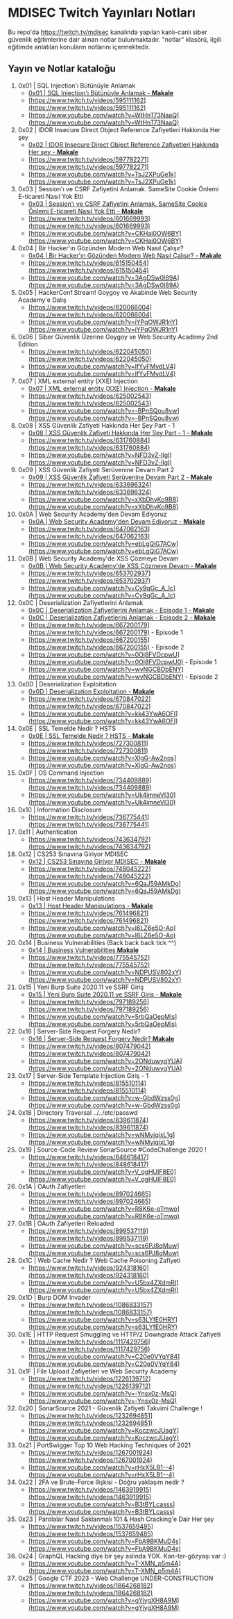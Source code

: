 
# MDISEC Twitch Yayınları Notları

Bu repo'da https://twitch.tv/mdisec kanalında yapılan kanlı-canlı siber güvenlik eğitimlerine dair alınan notlar bulunmaktadır. "notlar" klasörü, ilgili eğitimde anlatılan konuların notlarını içermektedir.

## Yayın ve Notlar kataloğu

  1. 0x01 | SQL Injection'ı Bütünüyle Anlamak 
     * [0x01 | SQL Injection'ı Bütünüyle Anlamak - **Makale**](/docs/Web-Security-Notes-Pdf/notlar/0x01%20%7C%20SQL%20Injection’ı%20Bütünüyle%20Anlamak/0x01%20104201f95d914f67830bee663ffbdc7f.md)
     * [https://www.twitch.tv/videos/595111162](https://www.twitch.tv/videos/595111162)
     * [https://www.youtube.com/watch?v=WtHnT73NaaQ](https://www.youtube.com/watch?v=WtHnT73NaaQ)
  2. 0x02 | IDOR Insecure Direct Object Reference Zafiyetleri Hakkında Her şey
     * [0x02 | IDOR Insecure Direct Object Reference Zafiyetleri Hakkında Her şey - **Makale**](/docs/Web-Security-Notes-Pdf/notlar/0x02%20%20%7C%20IDOR%20Hakkında%20Her%20şey/0x02-IDOR.md)
     * [https://www.twitch.tv/videos/597782271](https://www.twitch.tv/videos/597782271)
     * [https://www.youtube.com/watch?v=TsJ2XPuGe1k](https://www.youtube.com/watch?v=TsJ2XPuGe1k)
  3. 0x03 | Session'ı ve CSRF Zafiyetini Anlamak. SameSite Cookie Önlemi E-ticareti Nasıl Yok Etti
     * [0x03 | Session'ı ve CSRF Zafiyetini Anlamak. SameSite Cookie Önlemi E-ticareti Nasıl Yok Etti - **Makale**](/docs/Web-Security-Notes-Pdf/notlar/Session’ı%20ve%20CSRF%20Zafiyetini%20Anlamak%20&%20SameSite%20Cookie%20Önlemi%20%7C%20MDISEC%20Neler%20Anlattı%20%234.pdf)
     * [https://www.twitch.tv/videos/601669993](https://www.twitch.tv/videos/601669993)
     * [https://www.youtube.com/watch?v=CKHai0OW6BY](https://www.youtube.com/watch?v=CKHai0OW6BY)
  4. 0x04 | Bir Hacker'ın Gözünden Modern Web Nasıl Çalışır?
     * [0x04 | Bir Hacker'ın Gözünden Modern Web Nasıl Çalışır? - **Makale**](/docs/Web-Security-Notes-Pdf/notlar/Bir%20Hacker’ın%20Gözünden%20Modern%20Web%20Nasıl%20Çalışır%20%3F%20%7C%20MDISEC%20Neler%20Anlattı%20%235.pdf)
     * [https://www.twitch.tv/videos/615150454](https://www.twitch.tv/videos/615150454)
     * [https://www.youtube.com/watch?v=3AgDSw0I89A](https://www.youtube.com/watch?v=3AgDSw0I89A)
  5. 0x05 | HackerConf.Stream! Goygoy ve Akabinde Web Security Academy'e Dalış
     * [https://www.twitch.tv/videos/620066004](https://www.twitch.tv/videos/620066004)
     * [https://www.youtube.com/watch?v=iYPqOWJR1nY](https://www.youtube.com/watch?v=iYPqOWJR1nY)
  6. 0x06 | Siber Güvenlik Üzerine Goygoy ve Web Security Academy 2nd Edition
     * [https://www.twitch.tv/videos/622045050](https://www.twitch.tv/videos/622045050)
     * [https://www.youtube.com/watch?v=IfYyFMydLV4](https://www.youtube.com/watch?v=IfYyFMydLV4)
  7. 0x07 | XML external entity (XXE) Injection
     * [0x07 | XML external entity (XXE) Injection - **Makale**](/docs/Web-Security-Notes-Pdf/notlar/XML%20Parserlar%20ve%20XML%20External%20Entity%20(XXE)%20Injection%20%7C%20MDISEC%20Neler%20Anlattı%20%236.pdf)
     * [https://www.twitch.tv/videos/625002543](https://www.twitch.tv/videos/625002543)
     * [https://www.youtube.com/watch?v=-BPnSQou8yw](https://www.youtube.com/watch?v=-BPnSQou8yw)
  8. 0x08 | XSS Güvenlik Zafiyeti Hakkında Her Şey Part - 1
     * [0x08 | XSS Güvenlik Zafiyeti Hakkında Her Şey Part - 1 - **Makale**](/docs/Web-Security-Notes-Pdf/notlar/XSS%20Güvenlik%20Zafiyeti%20Hakkında%20Her%20Şey%20Part%20-%201%20%7C%20MDISEC%20Neler%20Anlattı%20%237.pdf) 
     * [https://www.twitch.tv/videos/631760884](https://www.twitch.tv/videos/631760884)
     * [https://www.youtube.com/watch?v=NFD3vZ-lIgI](https://www.youtube.com/watch?v=NFD3vZ-lIgI)
  9. 0x09 | XSS Güvenlik Zafiyeti Serüvenine Devam Part 2
     * [0x09 | XSS Güvenlik Zafiyeti Serüvenine Devam Part 2 - **Makale**](/docs/Web-Security-Notes-Pdf/notlar/XSS%20Güvenlik%20Zafiyeti%20Serüvenine%20Devam%20Part-2%20%7C%20MDISEC%20Neler%20Anlattı%20%238.pdf)
     * [https://www.twitch.tv/videos/633696324](https://www.twitch.tv/videos/633696324)
     * [https://www.youtube.com/watch?v=xXbDhyKo9B8](https://www.youtube.com/watch?v=xXbDhyKo9B8)
  10. 0x0A | Web Security Academy'den Devam Ediyoruz
      * [0x0A | Web Security Academy'den Devam Ediyoruz - **Makale**](/docs/Web-Security-Notes-Pdf/notlar/0x0A%20%7C%20Web%20Security%20Academy'den%20Devam%20Ediyoruz%20-%20SQL%20Injection%20Lab%20Çözümleri/Web%20Security%200x0A%20Web%20Security%20Academy'den%20Devam%20E%205d98a1205cb7439db45c8e0570ab118e.md)
      * [https://www.twitch.tv/videos/647062163](https://www.twitch.tv/videos/647062163)
      * [https://www.youtube.com/watch?v=ebLgQiG7ACw](https://www.youtube.com/watch?v=ebLgQiG7ACw)
  11. 0x0B | Web Security Academy'de XSS Çözmeye Devam
      * [0x0B | Web Security Academy'de XSS Çözmeye Devam - **Makale**](/docs/Web-Security-Notes-Pdf/notlar/0x0B%20%7C%20Web%20Security%20Academy’de%20XSS%20Cozmeye%20Devam/Web%20Security%200x0B%20Web%20Security%20Academy’de%20XSS%20Cozm%20356d50d1b933477eb37796d3f6bc53d8.md)
      * [https://www.twitch.tv/videos/653702937](https://www.twitch.tv/videos/653702937)
      * [https://www.youtube.com/watch?v=Cy9qGc_A_Ic](https://www.youtube.com/watch?v=Cy9qGc_A_Ic)
  12. 0x0C | Deserialization Zafiyetlerini Anlamak
      * [0x0C | Deserialization Zafiyetlerini Anlamak - Episode 1 - **Makale**](/docs/Web-Security-Notes-Pdf/notlar/0x0C%20%20%7C%20Deserialization%20Zafiyetlerini%20Anlamak%20Episode%201/0x0C%20807152269cce4617a57cc81b06250dad.md)
      * [0x0C | Deserialization Zafiyetlerini Anlamak - Episode 2 - **Makale**](/docs/Web-Security-Notes-Pdf/notlar/0x0C%20%7C%20Deserialization%20Zafiyetlerini%20Anlamak%20Episode%202/0x0C%20Deserialization%20Zafiyetlerini%20Anlamak%20Episode%2078d04d91baaa44d0959227e5c55cbc59.md)
      * [https://www.twitch.tv/videos/667200179](https://www.twitch.tv/videos/667200179) - Episode 1
      * [https://www.twitch.tv/videos/667200155](https://www.twitch.tv/videos/667200155) - Episode 2
      * [https://www.youtube.com/watch?v=0Oj8FVDcpwU](https://www.youtube.com/watch?v=0Oj8FVDcpwU0) - Episode 1
      * [https://www.youtube.com/watch?v=wvNGCBDbENY](https://www.youtube.com/watch?v=wvNGCBDbENY) - Episode 2
  13. 0x0D | Deserialization Exploitation
      * [0x0D | Deserialization Exploitation - **Makale**](/docs/Web-Security-Notes-Pdf/notlar/0x0D%20%7C%20Deserialization%20Exploitation/0x0D%20e7c75cda4af14d9f8c7d57729ec14f3a.md)
      * [https://www.twitch.tv/videos/670847022](https://www.twitch.tv/videos/670847022)
      * [https://www.youtube.com/watch?v=kk43YwA6OFI](https://www.youtube.com/watch?v=kk43YwA6OFI)
  14. 0x0E | SSL Temelde Nedir ? HSTS
      * [0x0E | SSL Temelde Nedir ? HSTS - **Makale**](/docs/Web-Security-Notes-Pdf/notlar/0x0E%20%7C%20SSL%20Temelde%20Nedir%20-%20HSTS/0x0E%2075b658ad3df848cbac9efe8d8fe2eb9e.md)
      * [https://www.twitch.tv/videos/727300811](https://www.twitch.tv/videos/727300811)
      * [https://www.youtube.com/watch?v=XlgG-Aw2nos](https://www.youtube.com/watch?v=XlgG-Aw2nos)
  15. 0x0F | OS Command Injection
      * [https://www.twitch.tv/videos/734409889](https://www.twitch.tv/videos/734409889)
      * [https://www.youtube.com/watch?v=Uk4imneVI30](https://www.youtube.com/watch?v=Uk4imneVI30)
  16. 0x10 | Information Disclosure
      * [https://www.twitch.tv/videos/736775441](https://www.twitch.tv/videos/736775441)
  17. 0x11 | Authentication
      * [https://www.twitch.tv/videos/743634792](https://www.twitch.tv/videos/743634792)
  18. 0x12 | CS253 Sınavına Giriyor MDISEC
      * [0x12 | CS253 Sınavına Giriyor MDISEC - **Makale**](/docs/Web-Security-Notes-Pdf/notlar/0x12%20%20%7C%20CS253%20Sınavına%20Giriyor%20MDISEC/0x12%203d08c03a285a4d5e931128b3609b0698.md)
      * [https://www.twitch.tv/videos/748045222](https://www.twitch.tv/videos/748045222)
      * [https://www.youtube.com/watch?v=6QaJ59AMkDg](https://www.youtube.com/watch?v=6QaJ59AMkDg)
  19. 0x13 | Host Header Manipulations
      * [0x13 | Host Header Manipulations - **Makale**](/docs/Web-Security-Notes-Pdf/notlar/0x13%20%7C%20Host%20Header%20Manipulations/0x13%20ada5ae96539943db9d14955c71e3b77c.md)
      * [https://www.twitch.tv/videos/761496821](https://www.twitch.tv/videos/761496821)
      * [https://www.youtube.com/watch?v=I6LZ6e5O-Ao](https://www.youtube.com/watch?v=I6LZ6e5O-Ao)
  20. 0x14 | Business Vulnerabilities (Back back back tick ^^)
      * [0x14 | Business Vulnerabilities **Makale**](/docs/Web-Security-Notes-Pdf/notlar/0x14%20%7C%20Business%20Logic%20Vulnerabilities%20(Back%20back%20back%20tick%20%5E%5E)/0x14.md)
      * [https://www.twitch.tv/videos/775545752](https://www.twitch.tv/videos/775545752)
      * [https://www.youtube.com/watch?v=NDPUSV802xY](https://www.youtube.com/watch?v=NDPUSV802xY)
  21. 0x15 | Yeni Burp Suite 2020.11 ve SSRF Giriş
      * [0x15 | Yeni Burp Suite 2020.11 ve SSRF Giriş - **Makale**](/docs/Web-Security-Notes-Pdf/notlar/0x15%20%7C%20Yeni%20Burp%20Suite%202020.10%20ve%20SSRF%20Giriş/0x15.md)
      * [https://www.twitch.tv/videos/797189256](https://www.twitch.tv/videos/797189256)
      * [https://www.youtube.com/watch?v=5rbQaOepMls](https://www.youtube.com/watch?v=5rbQaOepMls)
  22. 0x16 | Server-Side Request Forgery Nedir?
      * [0x16 | Server-Side Request Forgery Nedir? **Makale**](/docs/Web-Security-Notes-Pdf/notlar/0x16%20%7C%20Server-Side%20Request%20Forgery%20Nedir/0x16%20Server-Side%20Request%20Forgery%20Nedir%20d3c4b2ebcb764d66b80606cea77bf5a5.md)
      * [https://www.twitch.tv/videos/807479042](https://www.twitch.tv/videos/807479042)
      * [https://www.youtube.com/watch?v=2ONduwyqYUA](https://www.youtube.com/watch?v=2ONduwyqYUA)
  23. 0x17 | Server-Side Template Injection Giriş - 1
      * [https://www.twitch.tv/videos/815510114](https://www.twitch.tv/videos/815510114)
      * [https://www.youtube.com/watch?v=w-GbdWzss0g](https://www.youtube.com/watch?v=w-GbdWzss0g)
  24. 0x18 | Directory Traversal ../../etc/passwd
      * [https://www.twitch.tv/videos/839611874](https://www.twitch.tv/videos/839611874)
      * [https://www.youtube.com/watch?v=wNMyiqixL1g](https://www.youtube.com/watch?v=wNMyiqixL1g)
  25. 0x19 | Source-Code Review SonarSource #CodeChallenge 2020 !
      * [https://www.twitch.tv/videos/848618417](https://www.twitch.tv/videos/848618417)
      * [https://www.youtube.com/watch?v=V_ogHUIF8E0](https://www.youtube.com/watch?v=V_ogHUIF8E0)
  26. 0x1A | OAuth Zafiyetleri
      * [https://www.twitch.tv/videos/897024665](https://www.twitch.tv/videos/897024665)
      * [https://www.youtube.com/watch?v=R8K6e-oTmwo](https://www.youtube.com/watch?v=R8K6e-oTmwo)
  27. 0x1B | OAuth Zafiyetleri Reloaded
      * [https://www.twitch.tv/videos/899537119](https://www.twitch.tv/videos/899537119)
      * [https://www.youtube.com/watch?v=scs6PJ8qMuw](https://www.youtube.com/watch?v=scs6PJ8qMuw)
  28. 0x1C | Web Cache Nedir ? Web Cache Poisoning Zafiyeti
      * [https://www.twitch.tv/videos/924318160](https://www.twitch.tv/videos/924318160)
      * [https://www.youtube.com/watch?v=U5bx4ZXdmRI](https://www.youtube.com/watch?v=U5bx4ZXdmRI)
  29. 0x1D | Burp DOM Invader
      * [https://www.twitch.tv/videos/1086833157](https://www.twitch.tv/videos/1086833157)
      * [https://www.youtube.com/watch?v=s63LYfE0HRY](https://www.youtube.com/watch?v=s63LYfE0HRY)
  30. 0x1E | HTTP Request Smuggling ve HTTP/2 Downgrade Attack Zafiyeti
      * [https://www.twitch.tv/videos/1117429756](https://www.twitch.tv/videos/1117429756)
      * [https://www.youtube.com/watch?v=C20e0VYqY84](https://www.youtube.com/watch?v=C20e0VYqY84)
  31. 0x1F | File Upload Zafiyetleri ve Web Security Academy
      * [https://www.twitch.tv/videos/1226139712](https://www.twitch.tv/videos/1226139712)
      * [https://www.youtube.com/watch?v=-Ynsx0z-MsQ](https://www.youtube.com/watch?v=-Ynsx0z-MsQ)
  32. 0x20 | SonarSource 2021 - Güvenlik Zafiyeti Takvimi Challenge !
      * [https://www.twitch.tv/videos/1232694851](https://www.twitch.tv/videos/1232694851)
      * [https://www.youtube.com/watch?v=KoczwcJUagY](https://www.youtube.com/watch?v=KoczwcJUagY)
  33. 0x21 | PortSwigger Top 10 Web Hacking Techniques of 2021
      * [https://www.twitch.tv/videos/1267001924](https://www.twitch.tv/videos/1267001924)
      * [https://www.youtube.com/watch?v=rHxX5LB1--4](https://www.youtube.com/watch?v=rHxX5LB1--4)
  34. 0x22 | 2FA ve Brute-Force İlişkisi - Doğru yaklaşım nedir ?
      * [https://www.twitch.tv/videos/1463919915](https://www.twitch.tv/videos/1463919915)
      * [https://www.youtube.com/watch?v=B3tBYLcasss](https://www.youtube.com/watch?v=B3tBYLcasss)
  35. 0x23 | Parolalar Nasıl Saklanmalı 101 & Hash Cracking'e Dair Her şey
      * [https://www.twitch.tv/videos/1537659485](https://www.twitch.tv/videos/1537659485)
      * [https://www.youtube.com/watch?v=FbA9BKMuD4s](https://www.youtube.com/watch?v=FbA9BKMuD4s)
  36. 0x24 | GraphQL Hacking diye bir şey aslında YOK. Kan-ter-gözyaşı var :)
      * [https://www.youtube.com/watch?v=T-XMN_p5m4A](https://www.youtube.com/watch?v=T-XMN_p5m4A)
  37. 0x25 | Google CTF 2023 - Web Challenge UNDER-CONSTRUCTION
      * [https://www.twitch.tv/videos/1864268182](https://www.twitch.tv/videos/1864268182)
      * [https://www.youtube.com/watch?v=gYiygXH8A9M](https://www.youtube.com/watch?v=gYiygXH8A9M)
